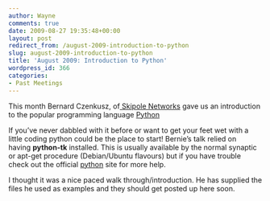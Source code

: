```yaml
---
author: Wayne
comments: true
date: 2009-08-27 19:35:48+00:00
layout: post
redirect_from: /august-2009-introduction-to-python
slug: august-2009-introduction-to-python
title: 'August 2009: Introduction to Python'
wordpress_id: 366
categories:
- Past Meetings
---
```


This month Bernard Czenkusz, of[ ](http://www.skipole.co.uk/)[Skipole Networks](http://www.skipole.co.uk/) gave us an introduction to the popular programming language [Python](http://www.python.org/)

If you’ve never dabbled with it before or want to get your feet wet with a little coding python could be the place to start! Bernie’s talk relied on having **python-tk** installed. This is usually available by the normal synaptic or apt-get procedure (Debian/Ubuntu flavours) but if you have trouble check out the official [python](http://www.python.org/) site for more help.

I thought it was a nice paced walk through/introduction. He has supplied the files he used as examples and they should get posted up here soon.
